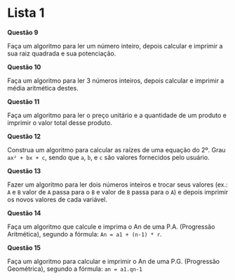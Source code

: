 # Lista 1

**Questão 9**

 Faça um algoritmo para ler um número inteiro, depois calcular e imprimir a sua raiz quadrada e sua potenciação.

**Questão 10**

 Faça um algoritmo para ler 3 números inteiros, depois calcular e imprimir a média aritmética destes.

**Questão 11**

 Faça um algoritmo para ler o preço unitário e a quantidade de um produto e imprimir o valor total desse produto.

**Questão 12**

 Construa um algoritmo para calcular as raízes de uma equação do 2º. Grau `ax² + bx + c`, sendo que `a`, `b`, e `c` são valores fornecidos pelo usuário.

**Questão 13**

 Fazer um algoritmo para ler dois números inteiros e trocar seus valores (ex.: `A` e `B` valor de `A` passa para o `B` e valor de `B` passa para o `A`) e depois imprimir os novos valores de cada variável.

**Questão 14**

 Faça um algoritmo que calcule e imprima o An de uma P.A. (Progressão Aritmética), segundo a fórmula: `An = a1 + (n-1) * r`.

**Questão 15**

 Faça um algoritmo para calcular e imprimir o An de uma P.G. (Progressão Geométrica), segundo a fórmula: `an = a1.qn-1`

